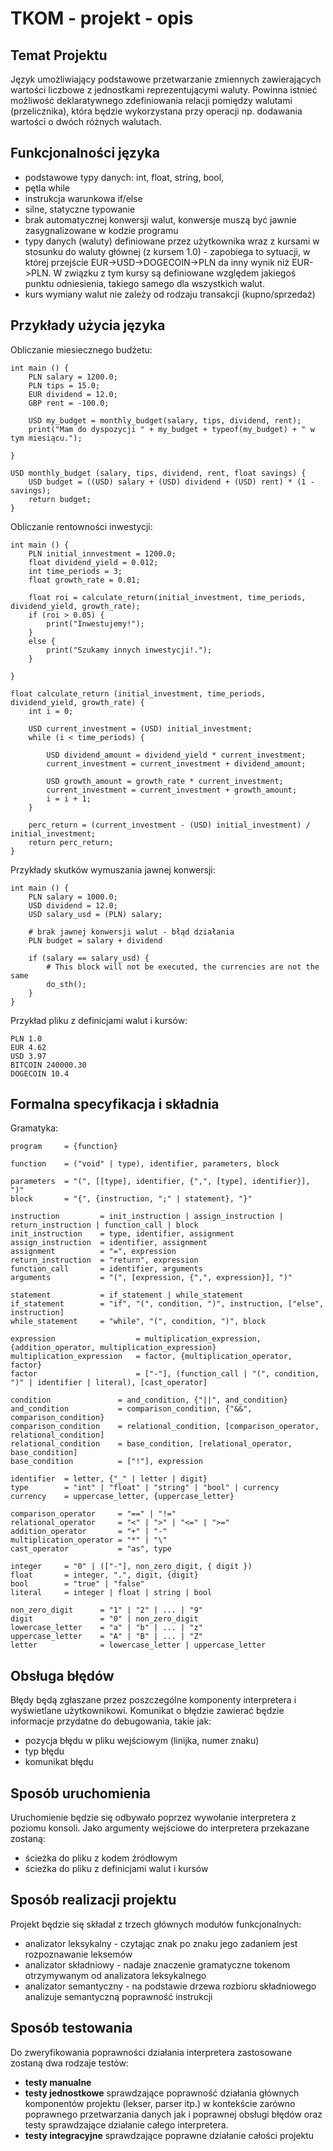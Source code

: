 # TKOM - projekt - opis

## Temat Projektu
Język umożliwiający podstawowe przetwarzanie zmiennych zawierających wartości liczbowe z jednostkami reprezentującymi waluty. Powinna istnieć możliwość deklaratywnego zdefiniowania relacji pomiędzy walutami (przelicznika), która będzie wykorzystana przy operacji np. dodawania wartości o dwóch różnych walutach.

## Funkcjonalności języka
- podstawowe typy danych: int, float, string, bool, 
- pętla while
- instrukcja warunkowa if/else
- silne, statyczne typowanie
- brak automatycznej konwersji walut, konwersje muszą być jawnie zasygnalizowane w kodzie programu
- typy danych (waluty) definiowane przez użytkownika wraz z kursami w stosunku do waluty głównej (z kursem 1.0) - zapobiega to sytuacji, w której przejście EUR->USD->DOGECOIN->PLN da inny wynik niż EUR->PLN. W związku z tym kursy są definiowane względem jakiegoś punktu odniesienia, takiego samego dla wszystkich walut.
- kurs wymiany walut nie zależy od rodzaju transakcji (kupno/sprzedaż)

## Przykłady użycia języka
Obliczanie miesiecznego budżetu:

	int main () {
		PLN salary = 1200.0;
		PLN tips = 15.0;
		EUR dividend = 12.0;
		GBP rent = -100.0;
	
		USD my_budget = monthly_budget(salary, tips, dividend, rent);
		print("Mam do dyspozycji " + my_budget + typeof(my_budget) + " w tym miesiącu.");
	
	}
	
	USD monthly_budget (salary, tips, dividend, rent, float savings) {
		USD budget = ((USD) salary + (USD) dividend + (USD) rent) * (1 - savings);
		return budget;
	}

Obliczanie rentowności inwestycji:

	int main () {
		PLN initial_innvestment = 1200.0;
		float dividend_yield = 0.012;
		int time_periods = 3;
		float growth_rate = 0.01;
	
		float roi = calculate_return(initial_investment, time_periods, dividend_yield, growth_rate);
		if (roi > 0.05) {
			print("Inwestujemy!");
		}
		else {
			print("Szukamy innych inwestycji!.");
		}
	
	}
	
	float calculate_return (initial_investment, time_periods, dividend_yield, growth_rate) {
		int i = 0;
	
		USD current_investment = (USD) initial_investment;
		while (i < time_periods) {
	
			USD dividend_amount = dividend_yield * current_investment;
			current_investment = current_investment + dividend_amount;
	
			USD growth_amount = growth_rate * current_investment;
			current_investment = current_investment + growth_amount;
			i = i + 1;
		}
	
		perc_return = (current_investment - (USD) initial_investment) / initial_investment;
		return perc_return;
	}
	
	
Przykłady skutków wymuszania jawnej konwersji:

	int main () {
		PLN salary = 1000.0;
		USD dividend = 12.0;
		USD salary_usd = (PLN) salary;
		
		# brak jawnej konwersji walut - błąd działania
		PLN budget = salary + dividend 
		
		if (salary == salary_usd) {
			# This block will not be executed, the currencies are not the same
			do_sth();
		}
	}
	
Przykład pliku z definicjami walut i kursów:

	PLN 1.0
	EUR 4.62
	USD 3.97
	BITCOIN 240000.30
	DOGECOIN 10.4

## Formalna specyfikacja i składnia
Gramatyka:
    
    program     = {function}

    function    = ("void" | type), identifier, parameters, block
    
    parameters  = "(", [[type], identifier, {",", [type], identifier}], ")"
    block       = "{", {instruction, ";" | statement}, "}"
    
    instruction         = init_instruction | assign_instruction | return_instruction | function_call | block
    init_instruction    = type, identifier, assignment
    assign_instruction  = identifier, assignment
    assignment          = "=", expression
    return_instruction  = "return", expression
    function_call       = identifier, arguments
    arguments           = "(", [expression, {",", expression}], ")"
    
    statement           = if_statement | while_statement
    if_statement        = "if", "(", condition, ")", instruction, ["else", instruction]
    while_statement     = "while", "(", condition, ")", block
    
    expression                  = multiplication_expression, {addition_operator, multiplication_expression}
    multiplication_expression   = factor, {multiplication_operator, factor}
    factor                      = ["-"], (function_call | "(", condition, ")" | identifier | literal), [cast_operator]
    
    condition               = and_condition, {"||", and_condition}
    and_condition           = comparison_condition, {"&&", comparison_condition}
    comparison_condition    = relational_condition, [comparison_operator, relational_condition]
    relational_condition    = base_condition, [relational_operator, base_condition]
    base_condition          = ["!"], expression
    
    identifier  = letter, {"_" | letter | digit}
	type        = "int" | "float" | "string" | "bool" | currency
	currency    = uppercase_letter, {uppercase_letter}
    
    comparison_operator     = "==" | "!="
    relational_operator     = "<" | ">" | "<=" | ">="
    addition_operator       = "+" | "-"
    multiplication_operator = "*" | "\"
    cast_operator           = "as", type
    	
    integer     = "0" | (["-"], non_zero_digit, { digit })
    float       = integer, ".", digit, {digit}
    bool        = "true" | "false"
    literal     = integer | float | string | bool
    	
	non_zero_digit      = "1" | "2" | ... | "9"
	digit               = "0" | non_zero_digit
	lowercase_letter    = "a" | "b" | ... | "z"
	uppercase_letter    = "A" | "B" | ... | "Z"
	letter              = lowercase_letter | uppercase_letter
	

## Obsługa błędów
Błędy będą zgłaszane przez poszczególne komponenty interpretera i wyświetlane użytkownikowi. Komunikat o błędzie zawierać będzie informacje przydatne do debugowania, takie jak:

- pozycja błędu w pliku wejściowym (linijka, numer znaku)
- typ błędu
- komunikat błędu


## Sposób uruchomienia
Uruchomienie będzie się odbywało poprzez wywołanie interpretera z poziomu konsoli. Jako argumenty wejściowe do interpretera przekazane zostaną:

- ścieżka do pliku z kodem źródłowym
- ścieżka do pliku z definicjami walut i kursów

## Sposób realizacji projektu
Projekt będzie się składał z trzech głównych modułów funkcjonalnych:

- analizator leksykalny - czytając znak po znaku jego zadaniem jest rozpoznawanie leksemów
- analizator składniowy - nadaje znaczenie gramatyczne tokenom otrzymywanym od analizatora leksykalnego
- analizator semantyczny - na podstawie drzewa rozbioru składniowego analizuje semantyczną poprawność instrukcji

## Sposób testowania
Do zweryfikowania poprawności działania interpretera zastosowane zostaną dwa rodzaje testów:

- **testy manualne**
- **testy jednostkowe** sprawdzające poprawność działania głównych komponentów projektu (lekser, parser itp.) w kontekście zarówno poprawnego przetwarzania danych jak i poprawnej obsługi błędów oraz testy sprawdzające działanie całego interpretera.
- **testy integracyjne** sprawdzające poprawne działanie całości projektu